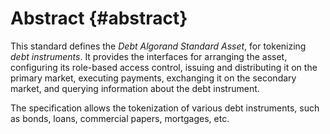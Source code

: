 # Abstract {#abstract}

This standard defines the *Debt Algorand Standard Asset*, for tokenizing *debt
instruments*. It provides the interfaces for arranging the asset, configuring its
role-based access control, issuing and distributing it on the primary market, executing
payments, exchanging it on the secondary market, and querying information about
the debt instrument.

The specification allows the tokenization of various debt instruments, such as bonds,
loans, commercial papers, mortgages, etc.
